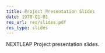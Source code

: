 ```yaml
---
title: Project Presentation Slides
date: 1970-01-01
res_url: res/slides.pdf
res_type: slides
---
```

NEXTLEAP Project presentation slides.
